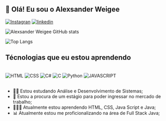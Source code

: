 ## 👋 Olá! Eu sou o Alexsander Weigee

[![Instagran](https://img.shields.io/badge/Instagram-E4405F?style=for-the-badge&logo=instagram&logoColor=white)](https://www.instagram.com/alexsanderweigee/)
[![linkedin](https://img.shields.io/badge/LinkedIn-0077B5?style=for-the-badge&logo=linkedin&logoColor=white)](https://www.linkedin.com/in/alexsander-weigee-41780124b/)


![Alexsander Weigee GitHub stats](https://github-readme-stats.vercel.app/api?username=AlexsanderWeigee&show_icons=true&theme=dark)

![Top Langs](https://github-readme-stats.vercel.app/api/top-langs/?username=AlexsanderWeigee&nuraghazra&size_weight=0.5&count_weight=0.5)

## Técnologias que eu estou aprendendo

<div style="display: inline_block"><br/>
    <img align="center" alt="HTML" src="https://img.shields.io/badge/HTML-239120?style=for-the-badge&logo=html5&logoColor=white">
    <img align="center" alt="CSS" src="https://img.shields.io/badge/CSS-239120?&style=for-the-badge&logo=css3&logoColor=white">
    <img align="center" alt="C#" src="https://img.shields.io/badge/C%23-239120?style=for-the-badge&logo=c-sharp&logoColor=white">
    <img align="center" alt="C" src="https://img.shields.io/badge/C-00599C?style=for-the-badge&logo=&logoColor=white">
    <img align="center" alt="Python" src="https://img.shields.io/badge/Python-3776AB?style=for-the-badge&logo=python&logoColor=white">
    <img align="center" alt="JAVASCRIPT" src="https://img.shields.io/badge/JavaScript-F7DF1E?style=for-the-badge&logo=javascript&logoColor=black">
</div><br/>

- 👨‍🎓 Estou estudando Análise e Desenvolvimento de Sistemas; <br/>
- 💼 Estou a procura de um estágio para poder ingressar no mercado de trabalho;<br/>
- 👨🏻‍💻 Atualmente estou aprendendo HTML, CSS, Java Script e Java;<br/>
- 📊 Atualmente estou me proficionalizando na área de Full Stack Java;
